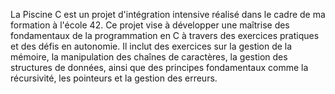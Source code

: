 La Piscine C est un projet d'intégration intensive réalisé dans le cadre de ma formation à l'école 42. Ce projet vise à développer une maîtrise des fondamentaux de la programmation en C à travers des exercices pratiques et des défis en autonomie. Il inclut des exercices sur la gestion de la mémoire, la manipulation des chaînes de caractères, la gestion des structures de données, ainsi que des principes fondamentaux comme la récursivité, les pointeurs et la gestion des erreurs.
